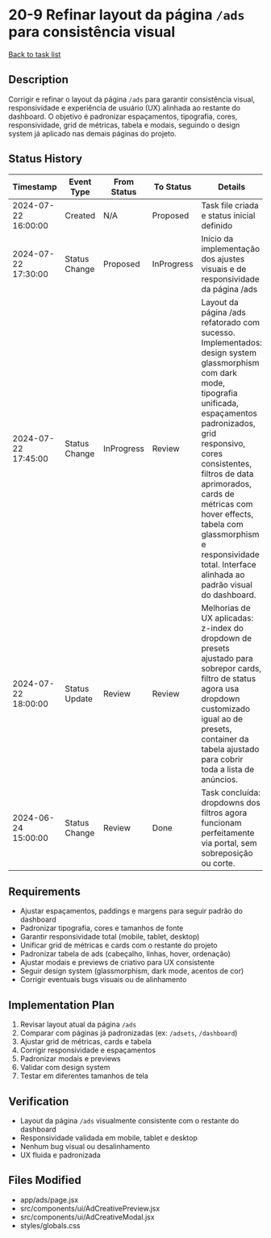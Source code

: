 # 20-9 Refinar layout da página `/ads` para consistência visual

[Back to task list](./tasks.md)

## Description
Corrigir e refinar o layout da página `/ads` para garantir consistência visual, responsividade e experiência de usuário (UX) alinhada ao restante do dashboard. O objetivo é padronizar espaçamentos, tipografia, cores, responsividade, grid de métricas, tabela e modais, seguindo o design system já aplicado nas demais páginas do projeto.

## Status History
| Timestamp           | Event Type     | From Status | To Status | Details                                 | User   |
|---------------------|---------------|-------------|-----------|-----------------------------------------|--------|
| 2024-07-22 16:00:00 | Created       | N/A         | Proposed  | Task file criada e status inicial definido | assistente |
| 2024-07-22 17:30:00 | Status Change | Proposed | InProgress | Início da implementação dos ajustes visuais e de responsividade da página /ads | assistente |
| 2024-07-22 17:45:00 | Status Change | InProgress | Review | Layout da página /ads refatorado com sucesso. Implementados: design system glassmorphism com dark mode, tipografia unificada, espaçamentos padronizados, grid responsivo, cores consistentes, filtros de data aprimorados, cards de métricas com hover effects, tabela com glassmorphism e responsividade total. Interface alinhada ao padrão visual do dashboard. | assistente |
| 2024-07-22 18:00:00 | Status Update | Review | Review | Melhorias de UX aplicadas: z-index do dropdown de presets ajustado para sobrepor cards, filtro de status agora usa dropdown customizado igual ao de presets, container da tabela ajustado para cobrir toda a lista de anúncios. | assistente |
| 2024-06-24 15:00:00 | Status Change | Review | Done | Task concluída: dropdowns dos filtros agora funcionam perfeitamente via portal, sem sobreposição ou corte. | ai-assistant |

## Requirements
- Ajustar espaçamentos, paddings e margens para seguir padrão do dashboard
- Padronizar tipografia, cores e tamanhos de fonte
- Garantir responsividade total (mobile, tablet, desktop)
- Unificar grid de métricas e cards com o restante do projeto
- Padronizar tabela de ads (cabeçalho, linhas, hover, ordenação)
- Ajustar modais e previews de criativo para UX consistente
- Seguir design system (glassmorphism, dark mode, acentos de cor)
- Corrigir eventuais bugs visuais ou de alinhamento

## Implementation Plan
1. Revisar layout atual da página `/ads`
2. Comparar com páginas já padronizadas (ex: `/adsets`, `/dashboard`)
3. Ajustar grid de métricas, cards e tabela
4. Corrigir responsividade e espaçamentos
5. Padronizar modais e previews
6. Validar com design system
7. Testar em diferentes tamanhos de tela

## Verification
- Layout da página `/ads` visualmente consistente com o restante do dashboard
- Responsividade validada em mobile, tablet e desktop
- Nenhum bug visual ou desalinhamento
- UX fluida e padronizada

## Files Modified
- app/ads/page.jsx
- src/components/ui/AdCreativePreview.jsx
- src/components/ui/AdCreativeModal.jsx
- styles/globals.css 